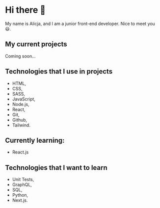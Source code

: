 # Hi there 👋

My name is Alicja, and I am a junior front-end developer. Nice to meet you 😃.

## My current projects

Coming soon...

## Technologies that I use in projects

- HTML,
- CSS,
- SASS,
- JavaScript,
- Node.js,
- React,
- Git,
- Github,
- Tailwind.

## Currently learning:

- React.js

## Technologies that I want to learn

- Unit Tests,
- GraphQL,
- SQL,
- Python,
- Next.js.
